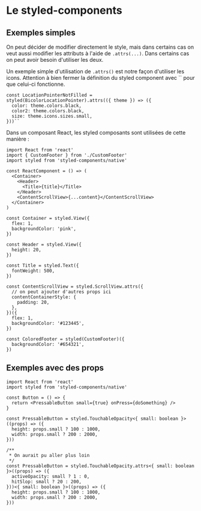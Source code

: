 # Le styled-components

## Exemples simples

On peut décider de modifier directement le style, mais dans certains cas on veut aussi modifier les attributs à l'aide de `.attrs(...)`. Dans certains cas on peut avoir besoin d'utiliser les deux.

Un exemple simple d'utilisation de `.attrs()` est notre façon d'utiliser les icons. Attention à bien fermer la définition du styled component avec \`\` pour que celui-ci fonctionne.

```tsx
const LocationPointerNotFilled = styled(BicolorLocationPointer).attrs(({ theme }) => ({
  color: theme.colors.black,
  color2: theme.colors.black,
  size: theme.icons.sizes.small,
}))``
```

Dans un composant React, les styled composants sont utilisées de cette manière :

```tsx
import React from 'react'
import { CustomFooter } from './CustomFooter'
import styled from 'styled-components/native'

const ReactComponent = () => (
  <Container>
    <Header>
      <Title>{title}</Title>
    </Header>
    <ContentScrollView>{...content}</ContentScrollView>
  </Container>
)

const Container = styled.View({
  flex: 1,
  backgroundColor: 'pink',
})

const Header = styled.View({
  height: 20,
})

const Title = styled.Text({
  fontWeight: 500,
})

const ContentScrollView = styled.ScrollView.attrs({
  // on peut ajouter d'autres props ici
  contentContainerStyle: {
    padding: 20,
  },
})({
  flex: 1,
  backgroundColor: '#123445',
})

const ColoredFooter = styled(CustomFooter)({
  backgroundColor: '#654321',
})
```

## Exemples avec des props

```tsx
import React from 'react'
import styled from 'styled-components/native'

const Button = () => {
  return <PressableButton small={true} onPress={doSomething} />
}

const PressableButton = styled.TouchableOpacity<{ small: boolean }>((props) => ({
  height: props.small ? 100 : 1000,
  width: props.small ? 200 : 2000,
}))

/**
 * On aurait pu aller plus loin
 */
const PressableButton = styled.TouchableOpacity.attrs<{ small: boolean }>((props) => ({
  activeOpacity: small ? 1 : 0,
  hitSlop: small ? 20 : 200,
}))<{ small: boolean }>((props) => ({
  height: props.small ? 100 : 1000,
  width: props.small ? 200 : 2000,
}))
```

